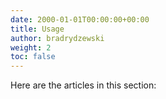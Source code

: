 ```yaml
---
date: 2000-01-01T00:00:00+00:00
title: Usage
author: bradrydzewski
weight: 2
toc: false
---
```


Here are the articles in this section: